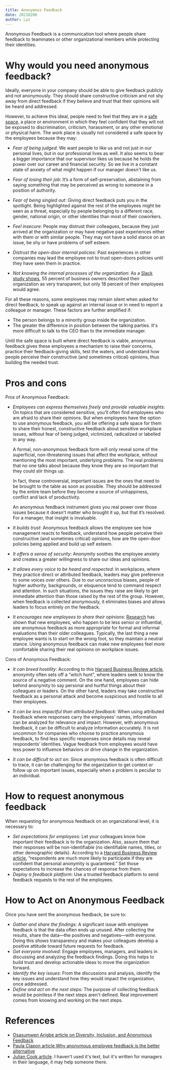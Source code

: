```yaml
---
title: Anonymous Feedback
date: 20210208
author: Lyz
---
```


Anonymous Feedback is a communication tool where people share feedback to
teammates or other organizational members while protecting their identities.

# Why would you need anonymous feedback?

Ideally, everyone in your company should be able to give feedback publicly and
not anonymously. They should share constructive criticism and not shy away from
direct feedback if they believe and trust that their opinions will be heard and
addressed.

However, to achieve this ideal, people need to feel that they are in a [safe
space](https://www.lexico.com/definition/safe_space), a place or environment in
which they feel confident that they will not be exposed to discrimination,
criticism, harassment, or any other emotional or physical harm. The work place
is usually not considered a safe space by the employees because they may:

* *Fear of being judged*: We want people to like us and not just in our
    personal lives, but in our professional lives as well. It also seems to bear
    a bigger importance that our supervisor likes us because he holds the power
    over our career and financial security. So we live in a constant state of
    anxiety of what might happen if our manager doesn't like us.

* *Fear of losing their job*: It’s a form of self-preservation, abstaining from
    saying something that may be perceived as wrong to someone in a position of
    authority.

* *Fear of being singled out*: Giving direct feedback puts you in the spotlight.
    Being highlighted against the rest of the employees might be seen as
    a threat, especially by people belonging to a different race, gender,
    national origin, or other identities than most of their coworkers.

* *Feel insecure*: People may distrust their colleagues, because they
    just arrived at the organization or may have negative past experiences either with
    them or with similar people. They may not have a solid stance on an issue,
    be shy or have problems of self esteem.

* *Distrust the open-door internal policies*: Past experiences in other
    companies may lead the employee not to trust open-doors policies until they
    have seen them in practice.

* *Not knowing the internal processes of the organization*: As a [Slack study
    shows](https://slack.com/intl/en-ng/blog/transformation/trust-tools-and-teamwork-what-workers-want),
    55 percent of business owners described their organization as very transparent,
    but only 18 percent of their employees would agree.

For all these reasons, some employees may remain silent when asked for direct
feedback, to speak up against an internal issue or in need to report
a colleague or manager. These factors are further amplified if:

* The person belongs to a minority group inside the organization.
* The greater the difference in position between the talking parties. It's more
    difficult to talk to the CEO than to the immediate manager.

Until the safe space is built where direct feedback is viable, anonymous
feedback gives these employees a mechanism to raise their concerns, practice their
feedback-giving skills, test the waters, and understand how people perceive
their constructive (and sometimes critical) opinions, thus building the needed
trust.

# Pros and cons

Pros of Anonymous Feedback:

* *Employees can express themselves freely and provide valuable insights*: On
    topics that are considered sensitive, you’ll often find employees who are
    afraid to share their opinions. But when employees have the option to use
    anonymous feedback, you will be offering a safe space for them to share
    their honest, constructive feedback about sensitive workplace issues,
    without fear of being judged, victimized, radicalized or labelled in any
    way.

    A formal, non-anonymous feedback form will only reveal some of the
    superficial, non-threatening issues that affect the workplace, without
    mentioning the most important, underlying problems. The real problems that
    no one talks about because they know they are so important that they could
    stir things up.

    In fact, these controversial, important issues are the ones that need to be
    brought to the table as soon as possible. They should be addressed by the
    entire team before they become a source of unhappiness, conflict and lack of
    productivity.

    An anonymous feedback instrument gives you real power over those issues
    because it doesn't matter who brought it up, but that it’s resolved. For
    a manager, that insight is invaluable.

* *It builds trust*: Anonymous feedback allows the employee see how management
    reacts to feedback, understand how people perceive their constructive (and
    sometimes critical) opinions, how are the open-door policies being applied
    and build up self esteem.

* *It offers a sense of security*: Anonymity soothes the employee anxiety and
    creates a greater willingness to share our ideas and opinions.

* *It allows every voice to be heard and respected*: In workplaces, where they
    practice direct or attributed feedback, leaders may give preference to some
    voices over others. Due to our unconscious biases, people of higher
    authority, backgrounds, or eloquence tend to command respect and attention.
    In such situations, the issues they raise are likely to get immediate
    attention than those raised by the rest of the group. However, when feedback
    is collected anonymously, it eliminates biases and allows leaders to focus
    entirely on the feedback.

* *It encourages new employees to share their opinions*:
    [Research](https://journals.sagepub.com/doi/pdf/10.1177/0893318905279191)
    has shown that new employees, who happen to be less senior or influential,
    see anonymous feedback as more appropriate for formal and informal
    evaluations than their older colleagues. Typically, the last thing a new
    employee wants is to start on the wrong foot, so they maintain a neutral
    stance. Using anonymous feedback can make new employees feel
    more comfortable sharing their real opinions on workplace issues.

Cons of Anonymous Feedback:

* *It can breed hostility*: According to this [Harvard Business Review article](https://hbr.org/2016/01/can-your-employees-really-speak-freely),
    anonymity often sets off a “witch hunt”, where leaders seek to know the
    source of a negative comment. On the one hand, employees can hide behind
    anonymity to say personal and hurtful things about their colleagues or
    leaders. On the other hand, leaders may take constructive feedback as
    a personal attack and become suspicious and hostile to all their
    employees.

* *It can be less impactful than attributed feedback*: When using attributed
    feedback where responses carry the employees’ names, information can be
    analyzed for relevance and impact. However, with anonymous feedback, it can
    be difficult to analyze information accurately. It is not uncommon for
    companies who choose to practice anonymous feedback, to find less specific
    responses since details may reveal respondents’ identities. Vague feedback
    from employees would have less power to influence behaviors or drive change
    in the organization.

* *It can be difficult to act on*: Since anonymous feedback is often difficult
    to trace, it can be challenging for the organization to get context or
    follow up on important issues, especially when a problem is peculiar to an
    individual.

# How to request anonymous feedback

When requesting for anonymous feedback on an organizational level, it is
necessary to:

* *Set expectations for employees*: Let your colleagues know how important their
    feedback is to the organization. Also, assure them that their responses will
    be non-identifiable (no identifiable names, titles, or other demographic
    details). According to a [Harvard Business Review
    article](https://hbr.org/2002/02/getting-the-truth-into-workplace-surveys),
    “respondents are much more likely to participate if they are confident that
    personal anonymity is guaranteed.” Set those expectations to increase the
    chances of response from them.
* *Deploy a feedback platform*: Use a trusted feedback platform to send feedback
    requests to the rest of the employees.

# How to Act on Anonymous Feedback

Once you have sent the anonymous feedback, be sure to:

* *Gather and share the findings*: A significant issue with employee feedback is
    that the data often ends up unused. After collecting the results, share the
    data—the positives and negatives—with everyone. Doing this shows
    transparency and makes your colleagues develop a positive attitude toward
    future requests for feedback.
* *Get everyone involved*: Engage employees, managers, and leaders in
    discussing and analyzing the feedback findings. Doing this helps to build
    trust and develop actionable ideas to move the organization forward.
* *Identify the key issues*: From the discussions and analysis, identify the key
    issues and understand how they would impact the organization, once
    addressed.
* *Define and act on the next steps*: The purpose of collecting feedback would
    be pointless if the next steps aren't defined. Real improvement comes
    from knowing and working on the next steps.

# References

* [Osasumwen Arigbe article on Diversity, Inclusion, and Anonymous Feedback](https://inkrement.io/blog/diversity-inclusion-and-anonymous-feedback/)
* [Paula Clapon article Why anonymous employee feedback is the better alternative](https://gethppy.com/employee-engagement/why-anonymous-employee-feedback-is-the-better-alternative)
* [Julian Cook article](https://www.linkedin.com/pulse/three-reasons-why-anonymous-workplace-feedback-better-julian-cook).
    I haven't used it's text, but it's written for managers in their language,
    it may help someone there.
